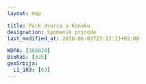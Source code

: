 ```yaml
---
layout: map

title: Park dvorca u Konaku
designation: Spomenik prirode
last_modified_at: 2018-06-02T23:12:13+02:00

WDPA: [388824]
BioRaS: [325]
geoSrbija:
  L1_183: [63]
---
```

